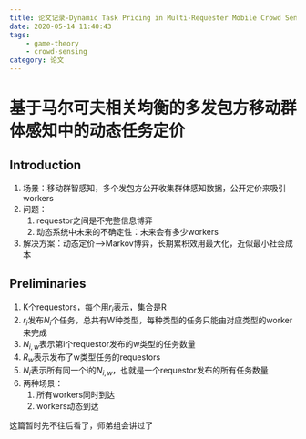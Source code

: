 ```yaml
---
title: 论文记录-Dynamic Task Pricing in Multi-Requester Mobile Crowd Sensing with Markov Correlated Equilibrium
date: 2020-05-14 11:40:43
tags: 
    - game-theory
    - crowd-sensing
category: 论文
---
```

# 基于马尔可夫相关均衡的多发包方移动群体感知中的动态任务定价

<!--more-->

## Introduction

1. 场景：移动群智感知，多个发包方公开收集群体感知数据，公开定价来吸引workers
2. 问题：
   1. requestor之间是不完整信息博弈
   2. 动态系统中未来的不确定性：未来会有多少workers
3. 解决方案：动态定价—>Markov博弈，长期累积效用最大化，近似最小社会成本

## Preliminaries

1. K个requestors，每个用$r_i$表示，集合是R
2. $r_i$发布$N_i$个任务，总共有W种类型，每种类型的任务只能由对应类型的worker来完成
3. $N_{i,w}$表示第i个requestor发布的w类型的任务数量
4. $R_w$表示发布了w类型任务的requestors
5. $N_i$表示所有同一个i的$N_{i,w}$，也就是一个requestor发布的所有任务数量
6. 两种场景：
   1. 所有workers同时到达
   2. workers动态到达

这篇暂时先不往后看了，师弟组会讲过了